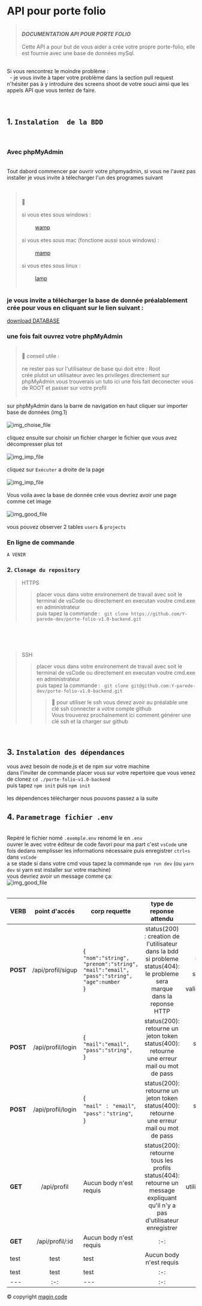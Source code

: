 # API pour porte folio

></br>***DOCUMENTATION API POUR PORTE FOLIO***
</br></br>
>Cette API a pour but de vous aider a crée votre propre porte-folio, elle est fournie avec une base de données mySql.
</br>
Si vous rencontrez le moindre problème :</br>&nbsp;&nbsp;- je vous invite à taper votre problème dans la section pull request n'hésiter pas à y introduire des screens shoot de votre souci ainsi que les appels API que vous tentez de faire.
</br></br>

</br>

## 1. ` Instalation  de la BDD `

</br>

### Avec phpMyAdmin

</br>
Tout dabord commencer par ouvrir votre phpmyadmin, si vous ne l'avez pas installer je vous invite à télecharger l'un des programes suivant </br></br>

></br> :thought_balloon: </br></br> si vous etes sous windows :</br></br>
&nbsp;&nbsp;&nbsp;&nbsp;&nbsp;&nbsp;&nbsp;&nbsp;&nbsp;[wamp](https://www.wampserver.com/)</br></br>
>si vous etes sous mac (fonctione aussi sous windows) :</br></br>
&nbsp;&nbsp;&nbsp;&nbsp;&nbsp;&nbsp;&nbsp;&nbsp;&nbsp;[mamp](https://www.mamp.info/en/downloads/)</br></br>
>si vous etes sous linux :</br></br>
&nbsp;&nbsp;&nbsp;&nbsp;&nbsp;&nbsp;&nbsp;&nbsp;&nbsp;[lamp](https://www.tech2tech.fr/installation-de-lamp-sur-ubuntu-20-04/)</br></br>

### je vous invite a télécharger la base de donnée préalablement crée pour vous en cliquant sur le lien suivant :</br>

[download DATABASE](./assets/fichier_doc/Database_pf.zip)</br>

### une fois fait ouvrez votre phpMyAdmin

></br> :thought_balloon: conseil utile :</br></br>ne rester pas sur l'utilisateur de base qui doit etre : Root </br>crée plutot un utilisateur avec les privileges directement sur phpMyAdmin vous trouverais un tuto ici une fois fait deconecter vous de ROOT et passer sur votre profil</br></br>

sur phpMyAdmin dans la barre de navigation en haut cliquer sur importer base de données (img.1)</br></br>
![img_choise_file](https://github.com/Y-parede-dev/porte-folio-v1.0-backend/blob/master/assets/images/doc/doc_start.PNG?raw=true)</br></br>
cliquez ensuite sur choisir un fichier charger le fichier que vous avez décompresser plus tot</br></br>
![img_imp_file](https://github.com/Y-parede-dev/porte-folio-v1.0-backend/blob/master/assets/images/doc/doc_import_2.png?raw=true)</br></br>
cliquez sur ``` Exécuter ``` a droite de la page</br></br>
![img_imp_file](https://github.com/Y-parede-dev/porte-folio-v1.0-backend/blob/master/assets/images/doc/doc_import_3.png?raw=true)</br></br>
Vous voila avec la base de donnée crée vous devriez avoir une page comme cet image</br></br>
![img_good_file](https://github.com/Y-parede-dev/porte-folio-v1.0-backend/blob/master/assets/images/doc/doc_good_phase.PNG?raw=true)</br></br>
vous pouvez observer 2 tables ` users ` & ` projects `

### En ligne de commande

    A VENIR

### 2. ` Clonage du repository `

>HTTPS
>> placer vous dans votre environement de travail avec soit le terminal de vsCode ou directement en executan voutre cmd.exe en administrateur</br>
puis tapez la commande : ` git clone https://github.com/Y-parede-dev/porte-folio-v1.0-backend.git`
</br>
</br>

</br>

>SSH
>> placer vous dans votre environement de travail avec soit le terminal de vsCode ou directement en executan voutre cmd.exe en administrateur</br>
puis tapez la commande : ` git clone git@github.com:Y-parede-dev/porte-folio-v1.0-backend.git`</br>
>>> :thought_balloon: pour utiliser le ssh vous devez avoir au préalable une clé ssh connecter a votre compte github</br>
Vous trouverez prochainement ici comment générer une clé ssh et la charger sur github</br>
</br>

## 3. ` Instalation des dépendances `

vous avez besoin de node.js et de npm sur votre machine</br>
dans l'inviter de commande placer vous sur votre repertoire que vous venez de clonez ` cd ./porte-folio-v1.0-backend `</br>
puis tapez ` npm init ` puis ` npm init `</br>
</br>
les dépendences télécharger nous pouvons passez a la suite
</br>

## 4. ` Parametrage fichier .env `

</br> Repéré le fichier nomé ` .exemple.env ` renomé le en ` .env `</br>
ouvrer le avec votre éditeur de code favori pour ma part c'est ` vsCode ` une fois dedans remplisser les informations nécessaire puis enregistrer ` ctrl+s ` dans ` vsCode `</br>
a se stade si dans votre cmd vous tapez la commande ` npm run dev ` (ou ` yarn dev ` si yarn est installer sur votre machine)</br>
vous devriez avoir un message comme ça:</br>
![img_good_file](https://github.com/Y-parede-dev/porte-folio-v1.0-backend/blob/master/assets/images/doc/connexion_good.PNG?raw=true)</br></br>


|   VERB    |       point d'accés       |   corp requette    |   type de reponse attendu    |   fonction     |
|   ---     |           :-:             |   ---            |   :-:                        |   :-:     |
|   **POST**    |   /api/profil/sigup       |   { </br>```"nom":"string",``` </br> ```"prenom":"string",``` </br> ```"mail":"email",``` </br> ```"pass":"string",``` </br> ```"age":number```</br>}    |   status(200) : creation de l'utilisateur dans la bdd </br>si probleme</br>status(404): le probleme sera marque dans la reponse HTTP       |   Création d'un utlisateur avec :</br>- mot de passe sécurise et haché </br> - email valide(votre@mail.ext)      |
|   **POST**    |   /api/profil/login    |   { </br> ```"mail":"email",``` </br> ```"pass":"string",```</br>}    |status(200): retourne un jeton token</br>status(400):  retourne une erreur mail ou mot de pass|   se connecte a un profil utilisateur     |
|   **POST**    |   /api/profil/login    |   { </br> ```"mail" ``` : ``` "email"```,</br> ```"pass"``` : ```"string"```,</br>}    |status(200): retourne un jeton token</br>status(400):  retourne une erreur mail ou mot de pass|   se connecte a un profil utilisateur     |
|   **GET**    |   /api/profil    |   Aucun body n'est requis    |   status(200): retourne tous les profils</br> status(404): retourne un message expliquant qu'il n'y a pas d'utilisateur enregistrer     |   retourne les utilisateurs enregistrer sur la BDD    |
|   **GET**    |   /api/profil/:id    |   Aucun body n'est requis    |   :-:     |   :-:     |
|   test    |   test    |   test    |   Aucun body n'est requis     |   :-:     |
|   test    |   test    |   test    |   :-:     |   :-:     |
|   ---     |           :-:             |   ---              |   :-:                        |   :-:     |

© copyright [magin code](magin.code@gmail.com)
